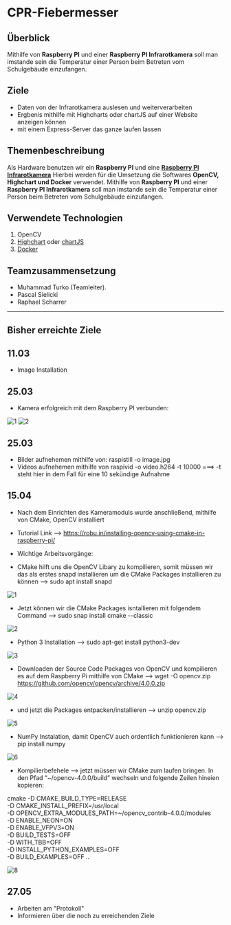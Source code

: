 # CPR-Fiebermesser


## Überblick
Mithilfe von **Raspberry PI** und einer **Raspberry PI Infrarotkamera** soll man imstande sein die Temperatur einer Person beim Betreten vom Schulgebäude einzufangen.

## Ziele

- Daten von der Infrarotkamera auslesen und weiterverarbeiten
- Ergbenis mithilfe mit Highcharts oder chartJS auf einer Website anzeigen können
- mit einem Express-Server das ganze laufen lassen

## Themenbeschreibung

Als Hardware benutzen wir ein **Raspberry PI** und eine **[Raspberry PI Infrarotkamera](https://at.rs-online.com/web/p/raspberry-pi-kameras/9132664/)**
Hierbei werden für die Umsetzung die Softwares **OpenCV, Highchart und Docker** verwendet.
Mithilfe von **Raspberry PI** und einer **Raspberry PI Infrarotkamera** soll man imstande sein die Temperatur einer Person beim Betreten vom Schulgebäude einzufangen.


## Verwendete Technologien

1. OpenCV
2. [Highchart](https://www.highcharts.com/) oder [chartJS](https://www.chartjs.org/)
3. [Docker](www.docker.com)

## Teamzusammensetzung
- Muhammad Turko (Teamleiter).
- Pascal Sielicki
- Raphael Scharrer


---------------------------------------------------------------------------------------------------------------------------------------------------------------------------------

## Bisher erreichte Ziele

## 11.03
- Image Installation

## 25.03
- Kamera erfolgreich mit dem Raspberry PI verbunden: 

![1](https://user-images.githubusercontent.com/74356182/119810306-340db080-bee6-11eb-950d-65854cfb5d8f.jpg)
![2](https://user-images.githubusercontent.com/74356182/119810416-4f78bb80-bee6-11eb-9ea7-5c077ec50269.jpg)

## 25.03
- Bilder aufnehemen mithilfe von: raspistill -o image.jpg
- Videos aufnehemen mithilfe von raspivid -o video.h264 -t 10000 ===> -t steht hier in dem Fall für eine 10 sekündige Aufnahme


## 15.04
- Nach dem Einrichten des Kameramoduls wurde anschließend, mithilfe von CMake, OpenCV installiert
- Tutorial Link --> https://robu.in/installing-opencv-using-cmake-in-raspberry-pi/

- Wichtige Arbeitsvorgänge: 
- CMake hilft uns die OpenCV Libary zu kompilieren, somit müssen wir das als erstes snapd installieren um die CMake Packages installieren zu können --> sudo apt install snapd

![1](https://user-images.githubusercontent.com/74356182/121461503-4b9d6c80-c9af-11eb-87d6-20fbdfeb0324.png)
 
 - Jetzt können wir die CMake  Packages isntallieren mit folgendem Command --> sudo snap install cmake --classic
 
 ![2](https://user-images.githubusercontent.com/74356182/121461755-bcdd1f80-c9af-11eb-8300-f63afc3b7e50.png)
 
 - Python 3 Installation --> sudo apt-get install python3-dev
 
 ![3](https://user-images.githubusercontent.com/74356182/121461865-f4e46280-c9af-11eb-83cf-aed508343065.png)
 
 - Downloaden der Source Code Packages von OpenCV und kompilieren es auf dem Raspberry Pi mithilfe von CMake --> wget -O opencv.zip       https://github.com/opencv/opencv/archive/4.0.0.zip

![4](https://user-images.githubusercontent.com/74356182/121462467-eba7c580-c9b0-11eb-8610-931a4fad7c67.png)

- und jetzt die Packages entpacken/installieren --> unzip opencv.zip

![5](https://user-images.githubusercontent.com/74356182/121462653-375a6f00-c9b1-11eb-84f9-794234c30f7e.png)

- NumPy Instalation, damit OpenCV auch ordentlich funktionieren kann --> pip install numpy

![6](https://user-images.githubusercontent.com/74356182/121462863-8b655380-c9b1-11eb-8866-82fa376c979c.png)

- Kompilierbefehele --> jetzt müssen wir CMake zum laufen bringen. In den Pfad “~/opencv-4.0.0/build” wechseln und folgende Zeilen hineien kopieren:

cmake -D CMAKE_BUILD_TYPE=RELEASE \
    -D CMAKE_INSTALL_PREFIX=/usr/local \
    -D OPENCV_EXTRA_MODULES_PATH=~/opencv_contrib-4.0.0/modules \
    -D ENABLE_NEON=ON \
    -D ENABLE_VFPV3=ON \
    -D BUILD_TESTS=OFF \
    -D WITH_TBB=OFF \
    -D INSTALL_PYTHON_EXAMPLES=OFF \
    -D BUILD_EXAMPLES=OFF ..

![8](https://user-images.githubusercontent.com/74356182/121463395-40980b80-c9b2-11eb-9c21-4b90f7aa6f0d.png)




## 27.05
- Arbeiten am "Protokoll"
- Informieren über die noch zu erreichenden Ziele










